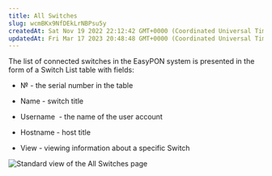 ```yaml
---
title: All Switches
slug: wcmBKx9NfDEkLrNBPsu5y
createdAt: Sat Nov 19 2022 22:12:42 GMT+0000 (Coordinated Universal Time)
updatedAt: Fri Mar 17 2023 20:48:48 GMT+0000 (Coordinated Universal Time)
---
```


The list of connected switches in the EasyPON system is presented in the form of a Switch List table with fields:

*   № - the serial number in the table

*   Name - switch title

*   Username  - the name of the user account

*   Hostname - host title

*   View - viewing information about a specific Switch

![Standard view of the All Switches page](../../assets/FtXPSFFs4JBPLkqg3yqHP_image.png)

